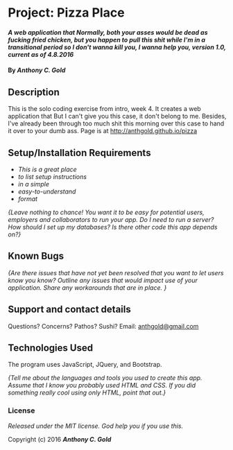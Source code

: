 # Project: Pizza Place

#### _A web application that Normally, both your asses would be dead as fucking fried chicken, but you happen to pull this shit while I'm in a transitional period so I don't wanna kill you, I wanna help you, version 1.0, current as of 4.8.2016_

#### By _**Anthony C. Gold**_

## Description

This is the solo coding exercise from intro, week 4. It creates a web application that But I can't give you this case, it don't belong to me. Besides, I've already been through too much shit this morning over this case to hand it over to your dumb ass. Page is at http://anthgold.github.io/pizza

## Setup/Installation Requirements

* _This is a great place_
* _to list setup instructions_
* _in a simple_
* _easy-to-understand_
* _format_

_{Leave nothing to chance! You want it to be easy for potential users, employers and collaborators to run your app. Do I need to run a server? How should I set up my databases? Is there other code this app depends on?}_

## Known Bugs

_{Are there issues that have not yet been resolved that you want to let users know you know?  Outline any issues that would impact use of your application.  Share any workarounds that are in place. }_

## Support and contact details

Questions? Concerns? Pathos? Sushi? Email: anthgold@gmail.com

## Technologies Used

The program uses JavaScript, JQuery, and Bootstrap.

_{Tell me about the languages and tools you used to create this app. Assume that I know you probably used HTML and CSS. If you did something really cool using only HTML, point that out.}_

### License

*Released under the MIT license. God help you if you use this.*

Copyright (c) 2016 **_Anthony C. Gold_**
